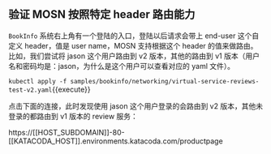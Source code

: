 ## 验证 MOSN 按照特定 header 路由能力

`BookInfo` 系统右上角有一个登陆的入口，登陆以后请求会带上 end-user 这个自定义 header，值是 user name，MOSN 支持根据这个 header 的值来做路由。比如，我们尝试将 jason 这个用户路由到 v2 版本，其他的路由到 v1 版本（用户名和密码均是：jason，为什么是这个用户可以查看对应的 yaml 文件）。

`kubectl apply -f samples/bookinfo/networking/virtual-service-reviews-test-v2.yaml`{{execute}}

点击下面的连接，此时发现使用 jason 这个用户登录的会路由到 v2 版本，其他未登录的都路由到 v1 版本的 review 服务：

https://[[HOST_SUBDOMAIN]]-80-[[KATACODA_HOST]].environments.katacoda.com/productpage

